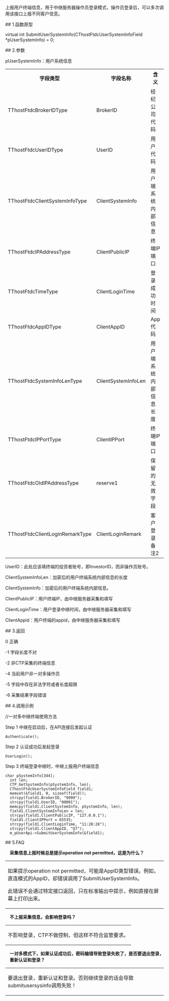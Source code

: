 <p>上报用户终端信息，用于中继服务器操作员登录模式，操作员登录后，可以多次调用该接口上报不同客户信息。</p>
<span class="anchor" id="d0243209-a71f-4ae9-b0f9-48613678c239"></span>
## 1.函数原型
<p>virtual int SubmitUserSystemInfo(CThostFtdcUserSystemInfoField *pUserSystemInfo) = 0;</p>
<span class="anchor" id="496930cc-827e-4cc9-9472-aa7b747a4146"></span>
## 2.参数
<p>pUserSystemInfo：用户系统信息</p>
<table><tr><th style="TEXT-ALIGN: center;">字段类型</th><th style="TEXT-ALIGN: center;">字段名称</th><th style="TEXT-ALIGN: center;">含义</th><th style="TEXT-ALIGN: center;">值</th></tr><tr><td style="TEXT-ALIGN: left;">TThostFtdcBrokerIDType</td>
<td style="TEXT-ALIGN: left;">BrokerID</td>
<td style="TEXT-ALIGN: left;">经纪公司代码</td>
<td style="TEXT-ALIGN: left;"><strong><font color="#FF0000">必填</font></strong></td>
</tr>
<tr><td style="TEXT-ALIGN: left;">TThostFtdcUserIDType</td>
<td style="TEXT-ALIGN: left;">UserID</td>
<td style="TEXT-ALIGN: left;">用户代码</td>
<td style="TEXT-ALIGN: left;"><strong><font color="#FF0000">必填</font></strong></td>
</tr>
<tr><td style="TEXT-ALIGN: left;">TThostFtdcClientSystemInfoType</td>
<td style="TEXT-ALIGN: left;">ClientSystemInfo</td>
<td style="TEXT-ALIGN: left;">用户端系统内部信息</td>
<td style="TEXT-ALIGN: left;"><strong><font color="#FF0000">必填</font></strong></td>
</tr>
<tr><td style="TEXT-ALIGN: left;">TThostFtdcIPAddressType</td>
<td style="TEXT-ALIGN: left;">ClientPublicIP</td>
<td style="TEXT-ALIGN: left;">终端IP端口</td>
<td style="TEXT-ALIGN: left;"><strong><font color="#FF0000">必填</font></strong></td>
</tr>
<tr><td style="TEXT-ALIGN: left;">TThostFtdcTimeType</td>
<td style="TEXT-ALIGN: left;">ClientLoginTime</td>
<td style="TEXT-ALIGN: left;">登录成功时间</td>
<td style="TEXT-ALIGN: left;"><strong><font color="#FF0000">必填</font></strong></td>
</tr>
<tr><td style="TEXT-ALIGN: left;">TThostFtdcAppIDType</td>
<td style="TEXT-ALIGN: left;">ClientAppID</td>
<td style="TEXT-ALIGN: left;">App代码</td>
<td style="TEXT-ALIGN: left;"><strong><font color="#FF0000">必填</font></strong></td>
</tr>
<tr><td style="TEXT-ALIGN: left;">TThostFtdcSystemInfoLenType</td>
<td style="TEXT-ALIGN: left;">ClientSystemInfoLen</td>
<td style="TEXT-ALIGN: left;">用户端系统内部信息长度</td>
<td style="TEXT-ALIGN: left;"><strong><font color="#FF0000">必填</font></strong></td>
</tr>
<tr><td style="TEXT-ALIGN: left;">TThostFtdcIPPortType</td>
<td style="TEXT-ALIGN: left;">ClientIPPort</td>
<td style="TEXT-ALIGN: left;">终端IP端口</td>
<td style="TEXT-ALIGN: left;"><strong><font color="#FF0000">必填</font></strong></td>
</tr>
<tr><td style="TEXT-ALIGN: left;">TThostFtdcOldIPAddressType</td>
<td style="TEXT-ALIGN: left;">reserve1</td>
<td style="TEXT-ALIGN: left;">保留的无效字段</td>
<td style="TEXT-ALIGN: left;">无</td>
</tr>
<tr><td style="TEXT-ALIGN: left;">TThostFtdcClientLoginRemarkType</td>
<td style="TEXT-ALIGN: left;">ClientLoginRemark</td>
<td style="TEXT-ALIGN: left;">客户登录备注2</td>
<td style="TEXT-ALIGN: left;">无</td>
</tr>
</table>
<p>UserID：此处应该填终端的投资者账号，即InvestorID，而非操作员账号。</p>
<p>ClientSystemInfoLen：加密后的用户终端系统内部信息的长度</p>
<p>ClientSystemInfo：加密后的用户终端系统内部信息。</p>
<p>ClientPublicIP：用户终端IP，由中继服务器采集和填写</p>
<p>ClientLoginTime：用户登录中继时间，由中继服务器采集和填写</p>
<p>ClientAppid：用户终端的appid，由中继服务器采集和填写</p>
<span class="anchor" id="f1db928f-4ffd-4e7f-93fe-a7feae6cec63"></span>
## 3.返回
<p>0 正确</p>
<p>-1 字段长度不对</p>
<p>-2 非CTP采集的终端信息</p>
<p>-4 当前用户非一对多操作员</p>
<p>-5 字段中存在非法字符或者长度超限</p>
<p>-6 采集结果字段错误</p>
<span class="anchor" id="02c8f16b-1034-40fb-afcd-541d8d5e6fcc"></span>
## 4.调用示例
<p>//一对多中继终端使用方法   </p>
<p class="step-para"><span class="step-mark">Step 1</span> 中继在启动后，在API连接后发起认证</p>
<pre><code>Authenticate();
</code></pre>
<p class="step-para"><span class="step-mark">Step 2</span> 认证成功后发起登录</p>
<pre><code>UserLogin();
</code></pre>
<p class="step-para"><span class="step-mark">Step 3</span> 终端登录中继时，中继上报用户终端信息</p>
<pre><code>char pSystemInfo[344];
  int len;
  CTP_GetSystemInfo(pSystemInfo, len);
  CThostFtdcUserSystemInfoField field1;
  memset(&amp;field1, 0, sizeof(field));
  strcpy(field1.BrokerID, "9999");
  strcpy(field1.UserID, "00001");
  memcpy(field1.ClientSystemInfo, pSystemInfo, len);
  field1.ClientSystemInfoLen = len;
  strcpy(field1.ClientPublicIP, "127.0.0.1");
  field1.ClientIPPort = 65535;
  strcpy(field1.ClientLoginTime, "11:28:28");
  strcpy(field1.ClientAppID, "Q7");
  m_pUserApi-&gt;SubmitUserSystemInfo(&amp;field1);
</code></pre>
<span class="anchor" id="4dfffe4c-485c-4331-bd55-cb3faa4f05f3"></span>
## 5.FAQ
<p><div class="region_i"><p class="region_header" id="region_header_1" style="padding-left: 1em;font-weight : bold;text-indent: 0px;text-align: left;">采集信息上报时候总是提示operation not permitted，这是为什么？</p><div class="region_panel" id="region_panel_1" style="display:block;"><table><tr><td>
<p>如果提示operation not permitted，可能是AppID类型错误。例如，直连模式的AppID，却错误调用了SubmitUserSystemInfo。</p>
<p>此错误不会通过特定接口返回，只在标准输出中提示，例如直接在屏幕上打印出来。</p>
</td></tr></table>
</div><p class="region_tail" id="region_tail_1" style="border-top-color:transparent;border-bottom-width:0;"></p></div></p>
<p><div class="region_i"><p class="region_header" id="region_header_2" style="padding-left: 1em;font-weight : bold;text-indent: 0px;text-align: left;">不上报采集信息，会影响登录吗？</p><div class="region_panel" id="region_panel_2" style="display:block;"><table><tr><td>
<p>不影响登录，CTP不做控制，但这样不符合监管要求。</p>
</td></tr></table>
</div><p class="region_tail" id="region_tail_2" style="border-top-color:transparent;border-bottom-width:0;"></p></div></p>
<p><div class="region_i"><p class="region_header" id="region_header_3" style="padding-left: 1em;font-weight : bold;text-indent: 0px;text-align: left;">一对多模式下，如果认证成功后，密码输错导致登录失败了，是否要退出登录，重新认证和登录？</p><div class="region_panel" id="region_panel_3" style="display:block;"><table><tr><td>
<p>要退出登录，重新认证和登录。否则继续登录的话会导致submitusersysinfo调用失败！</p>
</td></tr></table>
</div><p class="region_tail" id="region_tail_3" style="border-top-color:transparent;border-bottom-width:0;"></p></div></p>

